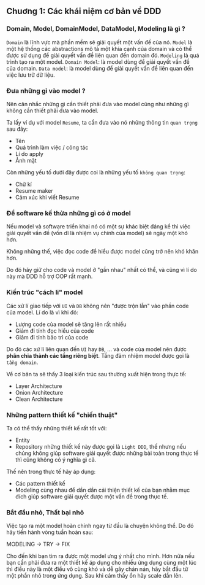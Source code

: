 ## Chuơng 1: Các khái niệm cơ bản về DDD

### Domain, Model, DomainModel, DataModel, Modeling là gì ?

`Domain` là lĩnh vực mà phần mềm sẽ giải quyết một vấn đề của nó.
`Model` là một hệ thống các abstractions mô tả một khía cạnh của domain và có thể được sử dụng để giải quyết vấn đề liên quan đến domain đó.
`Modeling` là quá trình tạo ra một model.
`Domain Model`: là model dùng để giải quyết vấn đề của domain.
`Data model`: là model dùng để giải quyết vấn đề liên quan đến việc lưu trữ dữ liệu.

### Đưa những gì vào model ?

Nên cân nhắc những gì cần thiết phải đưa vào model cũng như những gì không cần thiết phải đưa vào model.

Ta lấy ví dụ với model `Resume`, ta cần đưa vào nó những thông tin `quan trọng` sau đây:
- Tên
- Quá trình làm việc / công tác
- Lí do apply
- Ảnh mặt

Còn những yếu tố dưới đây được coi là những yếu tố `không quan trọng`:
- Chữ kí
- Resume maker
- Cảm xúc khi viết Resume

### Để software kế thừa những gì có ở model 

Nếu model và software triển khai nó có một sự khác biệt đáng kể thì việc giải quyết vấn đề (vốn dĩ là nhiệm vụ chính của model) sẽ ngày một khó hơn.

Không những thế, việc đọc code để hiểu được model cũng trở nên khó khăn hơn.

Do đó hãy giữ cho code và model ở "gần nhau" nhất có thể, và cũng vì lí do này mà DDD hỗ trợ OOP rất mạnh.

### Kiến trúc "cách li" model

Các xử lí giao tiếp với `UI` và `DB` không nên "được trộn lẫn" vào phần code của model. Lí do là vì khi đó:
- Lượng code của model sẽ tăng lên rất nhiều
- Giảm đi tính đọc hiểu của code
- Giảm đi tính bảo trì của code

Do đó các xử lí liên quan đến `UI` hay `DB`, ... và code của model nên được **phân chia thành các tầng riêng biệt**. Tầng đảm nhiệm model được gọi là `tầng domain`.

Về cơ bản ta sẽ thấy 3 loại kiến trúc sau thường xuất hiện trong thực tế:
- Layer Architecture
- Onion Architecture
- Clean Architecture

### Những pattern thiết kế "chiến thuật"

Ta có thể thấy những thiết kế rất tốt với:
- Entity
- Repository
những thiết kế này được gọi là `Light DDD`, thế nhưng nếu chúng không giúp software giải quyết được những bài toàn trong thực tế thì cũng không có ý nghĩa gì cả.

Thế nên trong thực tế hãy áp dụng:
- Các pattern thiết kế
- Modeling
cùng nhau để dần dần cải thiện thiết kế của bạn nhằm mục đích giúp software giải quyết được một vấn đề trong thực tế.

### Bắt đầu nhỏ, Thất bại nhỏ

Việc tạo ra một model hoàn chỉnh ngay từ đầu là chuyện không thể. Do đó hãy tiến hành vòng tuần hoàn sau:

MODELING → TRY → FIX

Cho đến khi bạn tìm ra được một model ưng ý nhất cho mình. Hơn nữa nếu bạn cần phải đưa ra một thiết kế áp dụng cho nhiều ứng dụng cùng một lúc thì điều này là một điều vô cùng khó và dễ gây chán nản, hãy bắt đầu từ một phần nhỏ trong ứng dụng. Sau khi cảm thấy ổn hãy scale dần lên.
